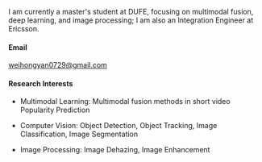 


I am currently a master's student at DUFE, focusing on multimodal fusion, deep learning, and image processing;
I am also an Integration Engineer at Ericsson.

#### Email
weihongyan0729@gmail.com


#### Research Interests
- Multimodal Learning: Multimodal fusion methods in short video Popularity Prediction

- Computer Vision: Object Detection, Object Tracking, Image Classification, Image Segmentation

- Image Processing: Image Dehazing, Image Enhancement

